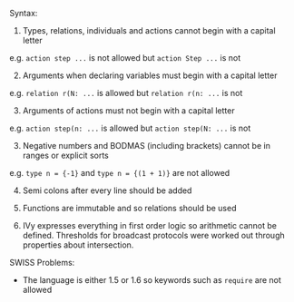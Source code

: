 Syntax:
1. Types, relations, individuals and actions cannot begin with a capital letter

e.g. `action step ...` is not allowed but `action Step ...` is not

2. Arguments when declaring variables must begin with a capital letter

e.g. `relation r(N: ...` is allowed but `relation r(n: ...` is not

3. Arguments of actions must not begin with a capital letter

e.g. `action step(n: ...` is allowed but `action step(N: ...` is not

3. Negative numbers and BODMAS (including brackets) cannot be in ranges or explicit sorts

e.g. `type n = {-1}` and `type n = {(1 + 1)}` are not allowed

4. Semi colons after every line should be added

5. Functions are immutable and so relations should be used

6. IVy expresses everything in first order logic so arithmetic cannot be defined. Thresholds for broadcast protocols were worked out through properties about intersection.

SWISS Problems:
- The language is either 1.5 or 1.6 so keywords such as `require` are not allowed
